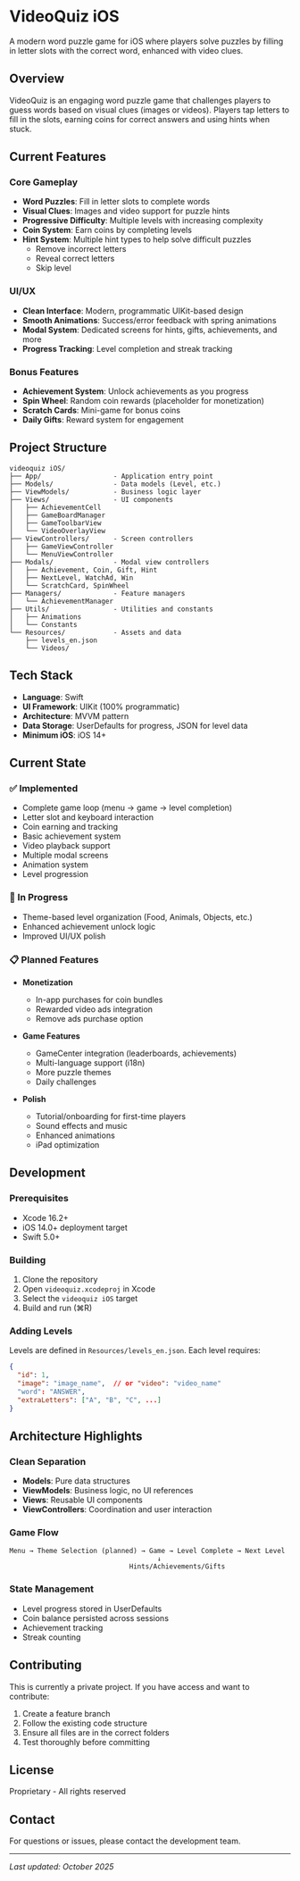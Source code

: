 # VideoQuiz iOS

A modern word puzzle game for iOS where players solve puzzles by filling in letter slots with the correct word, enhanced with video clues.

## Overview

VideoQuiz is an engaging word puzzle game that challenges players to guess words based on visual clues (images or videos). Players tap letters to fill in the slots, earning coins for correct answers and using hints when stuck.

## Current Features

### Core Gameplay
- **Word Puzzles**: Fill in letter slots to complete words
- **Visual Clues**: Images and video support for puzzle hints
- **Progressive Difficulty**: Multiple levels with increasing complexity
- **Coin System**: Earn coins by completing levels
- **Hint System**: Multiple hint types to help solve difficult puzzles
  - Remove incorrect letters
  - Reveal correct letters
  - Skip level

### UI/UX
- **Clean Interface**: Modern, programmatic UIKit-based design
- **Smooth Animations**: Success/error feedback with spring animations
- **Modal System**: Dedicated screens for hints, gifts, achievements, and more
- **Progress Tracking**: Level completion and streak tracking

### Bonus Features
- **Achievement System**: Unlock achievements as you progress
- **Spin Wheel**: Random coin rewards (placeholder for monetization)
- **Scratch Cards**: Mini-game for bonus coins
- **Daily Gifts**: Reward system for engagement

## Project Structure

```
videoquiz iOS/
├── App/                  - Application entry point
├── Models/               - Data models (Level, etc.)
├── ViewModels/           - Business logic layer
├── Views/                - UI components
│   ├── AchievementCell
│   ├── GameBoardManager
│   ├── GameToolbarView
│   └── VideoOverlayView
├── ViewControllers/      - Screen controllers
│   ├── GameViewController
│   └── MenuViewController
├── Modals/               - Modal view controllers
│   ├── Achievement, Coin, Gift, Hint
│   ├── NextLevel, WatchAd, Win
│   └── ScratchCard, SpinWheel
├── Managers/             - Feature managers
│   └── AchievementManager
├── Utils/                - Utilities and constants
│   ├── Animations
│   └── Constants
└── Resources/            - Assets and data
    ├── levels_en.json
    └── Videos/
```

## Tech Stack

- **Language**: Swift
- **UI Framework**: UIKit (100% programmatic)
- **Architecture**: MVVM pattern
- **Data Storage**: UserDefaults for progress, JSON for level data
- **Minimum iOS**: iOS 14+

## Current State

### ✅ Implemented
- Complete game loop (menu → game → level completion)
- Letter slot and keyboard interaction
- Coin earning and tracking
- Basic achievement system
- Video playback support
- Multiple modal screens
- Animation system
- Level progression

### 🚧 In Progress
- Theme-based level organization (Food, Animals, Objects, etc.)
- Enhanced achievement unlock logic
- Improved UI/UX polish

### 📋 Planned Features
- **Monetization**
  - In-app purchases for coin bundles
  - Rewarded video ads integration
  - Remove ads purchase option

- **Game Features**
  - GameCenter integration (leaderboards, achievements)
  - Multi-language support (i18n)
  - More puzzle themes
  - Daily challenges

- **Polish**
  - Tutorial/onboarding for first-time players
  - Sound effects and music
  - Enhanced animations
  - iPad optimization

## Development

### Prerequisites
- Xcode 16.2+
- iOS 14.0+ deployment target
- Swift 5.0+

### Building
1. Clone the repository
2. Open `videoquiz.xcodeproj` in Xcode
3. Select the `videoquiz iOS` target
4. Build and run (⌘R)

### Adding Levels
Levels are defined in `Resources/levels_en.json`. Each level requires:
```json
{
  "id": 1,
  "image": "image_name",  // or "video": "video_name"
  "word": "ANSWER",
  "extraLetters": ["A", "B", "C", ...]
}
```

## Architecture Highlights

### Clean Separation
- **Models**: Pure data structures
- **ViewModels**: Business logic, no UI references
- **Views**: Reusable UI components
- **ViewControllers**: Coordination and user interaction

### Game Flow
```
Menu → Theme Selection (planned) → Game → Level Complete → Next Level
                                     ↓
                              Hints/Achievements/Gifts
```

### State Management
- Level progress stored in UserDefaults
- Coin balance persisted across sessions
- Achievement tracking
- Streak counting

## Contributing

This is currently a private project. If you have access and want to contribute:
1. Create a feature branch
2. Follow the existing code structure
3. Ensure all files are in the correct folders
4. Test thoroughly before committing

## License

Proprietary - All rights reserved

## Contact

For questions or issues, please contact the development team.

---

*Last updated: October 2025*
